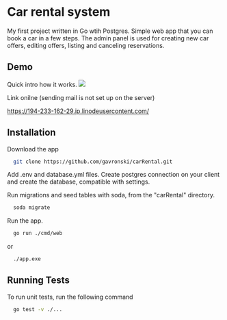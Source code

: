 
# Car rental system

My first project written in Go wtih Postgres. Simple web app that you can book a car in a few steps. The admin panel is used for creating new car offers, editing offers, listing and canceling reservations.


## Demo

Quick intro how it works.
![](https://github.com/gavronski/carRental/blob/main/intro-movie/carrental.gif)

Link onilne (sending mail is not set up on the server)

https://194-233-162-29.ip.linodeusercontent.com/

## Installation

Download the app 

```bash
  git clone https://github.com/gavronski/carRental.git
```
Add .env and database.yml files. Create postgres connection on your client and create the database, compatible with settings.

Run migrations and seed tables with soda, from the "carRental" directory.

```bash
  soda migrate
```

Run the app. 
```bash
  go run ./cmd/web
```
or 

```bash
  ./app.exe
```


## Running Tests

To run unit tests, run the following command

```bash
  go test -v ./...
```

